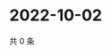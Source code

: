 # 2022-10-02

共 0 条

<!-- BEGIN WEIBO -->
<!-- 最后更新时间 Sun Oct 02 2022 16:07:53 GMT+0800 (China Standard Time) -->

<!-- END WEIBO -->
